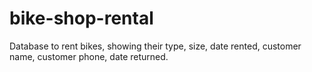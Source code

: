 # bike-shop-rental
Database to rent bikes, showing their type, size, date rented, customer name, customer phone, date returned.
